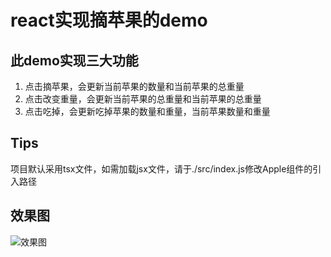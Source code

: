 # react实现摘苹果的demo

## 此demo实现三大功能
1. 点击摘苹果，会更新当前苹果的数量和当前苹果的总重量  
2. 点击改变重量，会更新当前苹果的总重量和当前苹果的总重量  
3. 点击吃掉，会更新吃掉苹果的数量和重量，当前苹果数量和重量  
  
## Tips
项目默认采用tsx文件，如需加载jsx文件，请于./src/index.js修改Apple组件的引入路径

## 效果图
![效果图](https://github.com/zhoushoujian/pickApples-react/blob/master/view.png)